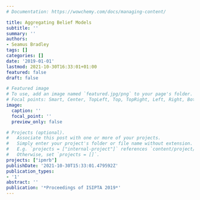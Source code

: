 ```yaml
---
# Documentation: https://wowchemy.com/docs/managing-content/

title: Aggregating Belief Models
subtitle: ''
summary: ''
authors:
- Seamus Bradley
tags: []
categories: []
date: '2019-01-01'
lastmod: 2021-10-30T16:33:01+01:00
featured: false
draft: false

# Featured image
# To use, add an image named `featured.jpg/png` to your page's folder.
# Focal points: Smart, Center, TopLeft, Top, TopRight, Left, Right, BottomLeft, Bottom, BottomRight.
image:
  caption: ''
  focal_point: ''
  preview_only: false

# Projects (optional).
#   Associate this post with one or more of your projects.
#   Simply enter your project's folder or file name without extension.
#   E.g. `projects = ["internal-project"]` references `content/project/deep-learning/index.md`.
#   Otherwise, set `projects = []`.
projects: ["ipmrb"]
publishDate: '2021-10-30T15:33:01.479592Z'
publication_types:
- '1'
abstract: ''
publication: '*Proceedings of ISIPTA 2019*'
---
```

